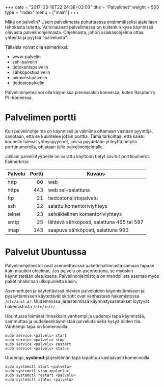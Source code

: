 +++
date = "2017-03-16T22:24:38+03:00"
title = "Palvelimet"
weight = 500
type = "index"
menu = ["main"]
+++

Mikä on palvelin? Usein palvelimesta puhuttaessa ensimmäiseksi ajatellaan tehokasta laitetta.
Varsinaisesti palvelimessa on kuitenkin kyse käynnissä olevasta palvelinohjelmasta.
Ohjelmasta, johon asiakasohjelma ottaa yhteyttä ja pyytää "palvelusta".

Tällaisia voivat olla esimerkiksi:

- www-palvelin
- ssh-palvelin
- tietokantapalvelin
- sähköpostipalvelin
- pikaviestipalvelin
- tiedostopalvelin

Palvelinohjelma voi olla käynnissä pienessäkin koneessa, kuten Raspberry Pi -koneessa.



Palvelimen portti
=================

Kun palvelinohjelma on käynnissä ja valmiina ottamaan vastaan pyyntöjä, sanotaan, että
se kuuntelee jotain porttia. Tämä tarkoittaa, että kaikki koneelle tulevat yhteyspyynnöt,
joissa pyydetään yhteyttä tietyllä porttinumerolla, ohjataan tälle palvelinohjelmalle.

Joillain palvelintyypeille on varattu käyttöön tietyt sovitut porttinumerot. Esimerkiksi:

|Palvelu | Portti | Kuvaus                                    |
|--------|-------:|-------------------------------------------|
| http   | 80     | web                                       |
| https  | 443    | web ssl-salattuna                         |
| ftp    | 21     | tiedostonsiirtopalvelu                    |
| ssh    | 22     | salattu komentoriviyhteys                 |
| telnet | 23     | selväkielinen komentoriviyhteys           |
| smtp   | 25     | lähtevä sähköposti, salattuna 465 tai 587 |
| imap   | 143    | saapuva sähköposti, salattuna 993         |



Palvelut Ubuntussa
===================

Palvelinohjelmistot ovat asennettavissa paketinhallinnasta samaan tapaan kuin muutkin ohjelmat.
Jos palvelu on asennettuna, se myöskin käynnistetään oletuksena.
Palvelinohjelmistoja on mahdollista asentaa myös paketinhallinnan ulkopuolelta käsin.

Asennettujen ja käytettävissä olevien palveluiden käynnistämiseen ja pysäyttämiseen käytettävät
skriptit ovat vanhastaan hakemistossa `/etc/init.d/`. Uudemmissa järjestelmissä käynnistysasetukset löytyvät
hakemistosta `/etc/init/`.

Ubuntussa toimivat rinnakkain vanhempi ja uudempi tapa käynnistää, sammuttaa ja uudelleenkäynnistää palveluita
sekä kysyä niiden tila.
Vanhempi tapa on komennoilla:

```no-highlight
sudo service <palvelu> start
sudo service <palvelu> stop
sudo service <palvelu> restart
sudo service <palvelu> status
```

Uudempi, **systemd**-järjestelmän tapa tapahtuu vastaavasti komennoilla:
```no-highlight
sudo systemctl start <palvelu>
sudo systemctl stop <palvelu>
sudo systemctl restart <palvelu>
sudo systemctl status <palvelu>
```
